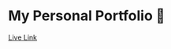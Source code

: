 # My Personal Portfolio 🤗

<a href="https://milan-sony.github.io/personal_portfolio/">Live Link</a>
